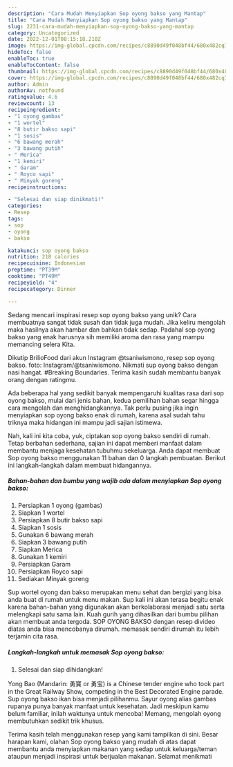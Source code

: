 ```yaml
---
description: "Cara Mudah Menyiapkan Sop oyong bakso yang Mantap"
title: "Cara Mudah Menyiapkan Sop oyong bakso yang Mantap"
slug: 2231-cara-mudah-menyiapkan-sop-oyong-bakso-yang-mantap
category: Uncategorized
date: 2022-12-01T08:15:18.210Z
image: https://img-global.cpcdn.com/recipes/c8890d49f048bf44/680x482cq70/sop-oyong-bakso-foto-resep-utama.jpg
hideToc: false
enableToc: true
enableTocContent: false
thumbnail: https://img-global.cpcdn.com/recipes/c8890d49f048bf44/680x482cq70/sop-oyong-bakso-foto-resep-utama.jpg
cover: https://img-global.cpcdn.com/recipes/c8890d49f048bf44/680x482cq70/sop-oyong-bakso-foto-resep-utama.jpg
author: Admin
authorAv: notfound
ratingvalue: 4.6
reviewcount: 13
recipeingredient:
- "1 oyong gambas"
- "1 wortel"
- "8 butir bakso sapi"
- "1 sosis"
- "6 bawang merah"
- "3 bawang putih"
- " Merica"
- "1 kemiri"
- " Garam"
- " Royco sapi"
- " Minyak goreng"
recipeinstructions:

- "Selesai dan siap dinikmati!"
categories:
- Resep
tags:
- sop
- oyong
- bakso

katakunci: sop oyong bakso 
nutrition: 218 calories
recipecuisine: Indonesian
preptime: "PT39M"
cooktime: "PT49M"
recipeyield: "4"
recipecategory: Dinner

---
```





Sedang mencari inspirasi resep sop oyong bakso yang unik? Cara membuatnya sangat tidak susah dan tidak juga mudah. Jika keliru mengolah maka hasilnya akan hambar dan bahkan tidak sedap. Padahal sop oyong bakso yang enak harusnya sih memiliki aroma dan rasa yang mampu memancing selera Kita.





Dikutip BrilioFood dari akun Instagram @tsaniwismono, resep sop oyong bakso. foto: Instagram/@tsaniwismono. Nikmati sup oyong bakso dengan nasi hangat. #Breaking Boundaries. Terima kasih sudah membantu banyak orang dengan ratingmu.

Ada beberapa hal yang sedikit banyak mempengaruhi kualitas rasa dari sop oyong bakso, mulai dari jenis bahan, kedua pemilihan bahan segar hingga cara mengolah dan menghidangkannya. Tak perlu pusing jika ingin menyiapkan sop oyong bakso enak di rumah, karena asal sudah tahu triknya maka hidangan ini mampu jadi sajian istimewa.






Nah, kali ini kita coba, yuk, ciptakan sop oyong bakso sendiri di rumah. Tetap berbahan sederhana, sajian ini dapat memberi manfaat dalam membantu menjaga kesehatan tubuhmu sekeluarga. Anda dapat membuat Sop oyong bakso menggunakan 11 bahan dan 0 langkah pembuatan. Berikut ini langkah-langkah dalam membuat hidangannya.

<!--inarticleads1-->

##### Bahan-bahan dan bumbu yang wajib ada dalam menyiapkan Sop oyong bakso:

1. Persiapkan 1 oyong (gambas)
1. Siapkan 1 wortel
1. Persiapkan 8 butir bakso sapi
1. Siapkan 1 sosis
1. Gunakan 6 bawang merah
1. Siapkan 3 bawang putih
1. Siapkan  Merica
1. Gunakan 1 kemiri
1. Persiapkan  Garam
1. Persiapkan  Royco sapi
1. Sediakan  Minyak goreng


Sup wortel oyong dan bakso merupakan menu sehat dan bergizi yang bisa anda buat di rumah untuk menu makan. Sup kali ini akan terasa begitu enak karena bahan-bahan yang digunakan akan berkolaborasi menjadi satu serta melengkapi satu sama lain. Kuah gurih yang dihasilkan dari bumbu pilihan akan membuat anda tergoda. SOP OYONG BAKSO dengan resep divideo diatas anda bisa mencobanya dirumah. memasak sendiri dirumah itu lebih terjamin cita rasa. 

<!--inarticleads2-->

##### Langkah-langkah untuk memasak Sop oyong bakso:


1. Selesai dan siap dihidangkan!

Yong Bao (Mandarin: 勇寶 or 勇宝) is a Chinese tender engine who took part in the Great Railway Show, competing in the Best Decorated Engine parade. Sup oyong bakso ikan bisa menjadi pilihanmu. Sayur oyong alias gambas rupanya punya banyak manfaat untuk kesehatan. Jadi meskipun kamu belum familiar, inilah waktunya untuk mencoba! Memang, mengolah oyong membutuhkan sedikit trik khusus. 

Terima kasih telah menggunakan resep yang kami tampilkan di sini. Besar harapan kami, olahan Sop oyong bakso yang mudah di atas dapat membantu anda menyiapkan makanan yang sedap untuk keluarga/teman ataupun menjadi inspirasi untuk berjualan makanan. Selamat menikmati
